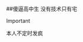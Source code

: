 ##傻逼高中生
没有技术只有宅
>[!Important]
>本人不定时发疯
<!---
GoldenHoe/GoldenHoe is a ✨ special ✨ repository because its `README.md` (this file) appears on your GitHub profile.
You can click the Preview link to take a look at your changes.
--->
